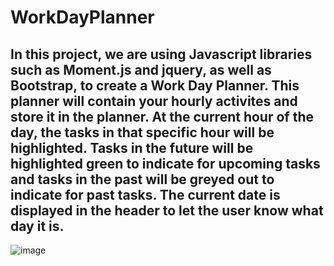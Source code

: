 # WorkDayPlanner

## In this project, we are using Javascript libraries such as Moment.js and jquery, as well as Bootstrap, to create a Work Day Planner. This planner will contain your hourly activites and store it in the planner. At the current hour of the day, the tasks in that specific hour will be highlighted. Tasks in the future will be highlighted green to indicate for upcoming tasks and tasks in the past will be greyed out to indicate for past tasks. The current date is displayed in the header to let the user know what day it is. 

![image](https://user-images.githubusercontent.com/81788122/119413785-5ae89e80-bcbc-11eb-8a94-83f98bdc4d9f.png)
